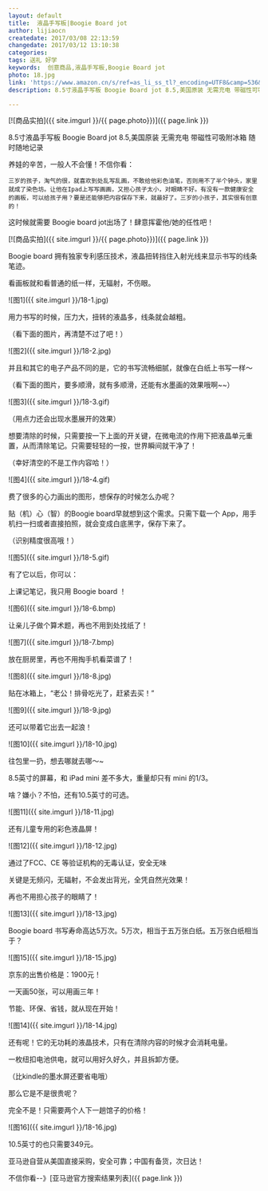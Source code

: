 ```yaml
---
layout: default
title:  液晶手写板|Boogie Board jot
author: lijiaocn
createdate: 2017/03/08 22:13:59
changedate: 2017/03/12 13:10:38
categories:
tags: 送礼 好学
keywords:  创意商品,液晶手写板,Boogie Board jot
photo: 18.jpg
link: 'https://www.amazon.cn/s/ref=as_li_ss_tl?_encoding=UTF8&camp=536&creative=3132&crid=28EMBB7THC9W&field-keywords=boogie%20board&linkCode=ur2&sprefix=boogie%2Caps%2C165&tag=znrio-23&url=search-alias%3Daps'
description: 8.5寸液晶手写板 Boogie Board jot 8.5,美国原装 无需充电 带磁性可吸附冰箱 随时随地记录

---
```


[![商品实拍]({{ site.imgurl }}/{{ page.photo}})]({{ page.link }})

8.5寸液晶手写板 Boogie Board jot 8.5,美国原装 无需充电 带磁性可吸附冰箱 随时随地记录

养娃的辛苦，一般人不会懂！不信你看：

	三岁的孩子，淘气的很，就喜欢到处乱写乱画，不敢给他彩色油笔，否则用不了半个钟头，家里就成了染色坊。让他在Ipad上写写画画，又担心孩子太小，对眼睛不好。有没有一款健康安全的画板，可以给孩子用？要是还能够把内容保存下来，就最好了。三岁的小孩子，其实很有创意的！

这时候就需要 Boogie board jot出场了！肆意挥霍他/她的任性吧！

[![商品实拍]({{ site.imgurl }}/{{ page.photo}})]({{ page.link }})

Boogie board 拥有独家专利感压技术，液晶扭转挡住入射光线来显示书写的线条笔迹。

看画板就和看普通的纸一样，无辐射，不伤眼。

![图1]({{ site.imgurl }}/18-1.jpg)

用力书写的时候，压力大，扭转的液晶多，线条就会越粗。

（看下面的图片，再清楚不过了吧！）

![图2]({{ site.imgurl }}/18-2.jpg)

并且和其它的电子产品不同的是，它的书写流畅细腻，就像在白纸上书写一样～

（看下面的图片，要多顺滑，就有多顺滑，还能有水墨画的效果哦啊~~）

![图3]({{ site.imgurl }}/18-3.gif)

（用点力还会出现水墨展开的效果）

想要清除的时候，只需要按一下上面的开关键，在微电流的作用下把液晶单元重置，从而清除笔记。只需要轻轻的一按，世界瞬间就干净了！

（幸好清空的不是工作内容哈！）

![图4]({{ site.imgurl }}/18-4.gif)

费了很多的心力画出的图形，想保存的时候怎么办呢？

贴（机）心（智）的Boogie board早就想到这个需求。只需下载一个 App，用手机扫一扫或者直接拍照，就会变成白底黑字，保存下来了。

（识别精度很高哦！）

![图5]({{ site.imgurl }}/18-5.gif)

有了它以后，你可以：

上课记笔记，我只用 Boogie board ！

![图6]({{ site.imgurl }}/18-6.bmp)

让亲儿子做个算术题，再也不用到处找纸了！

![图7]({{ site.imgurl }}/18-7.bmp)

放在厨房里，再也不用掏手机看菜谱了！

![图8]({{ site.imgurl }}/18-8.jpg)

贴在冰箱上，“老公！排骨吃光了，赶紧去买！”

![图9]({{ site.imgurl }}/18-9.jpg)

还可以带着它出去一起浪！

![图10]({{ site.imgurl }}/18-10.jpg)

往包里一扔，想去哪就去哪～~

8.5英寸的屏幕，和 iPad mini 差不多大，重量却只有 mini 的1/3。

啥？嫌小？不怕，还有10.5英寸的可选。

![图11]({{ site.imgurl }}/18-11.jpg)

还有儿童专用的彩色液晶屏！

![图12]({{ site.imgurl }}/18-12.jpg)

通过了FCC、CE 等验证机构的无毒认证，安全无味

关键是无频闪，无辐射，不会发出背光，全凭自然光效果！

再也不用担心孩子的眼睛了！

![图13]({{ site.imgurl }}/18-13.jpg)

Boogie board 书写寿命高达5万次。5万次，相当于五万张白纸。五万张白纸相当于？

![图15]({{ site.imgurl }}/18-15.jpg)

京东的出售价格是：1900元！

一天画50张，可以用画三年！

节能、环保、省钱，就从现在开始！

![图14]({{ site.imgurl }}/18-14.jpg)

还有呢！它的无功耗的液晶技术，只有在清除内容的时候才会消耗电量。

一枚纽扣电池供电，就可以用好久好久，并且拆卸方便。

（比kindle的墨水屏还要省电哦）

那么它是不是很贵呢？ 

完全不是！只需要两个人下一趟馆子的价格！ 

![图16]({{ site.imgurl }}/18-16.jpg)

10.5英寸的也只需要349元。

亚马逊自营从美国直接采购，安全可靠；中国有备货，次日达！

不信你看--》[亚马逊官方搜索结果列表]({{ page.link }})

















